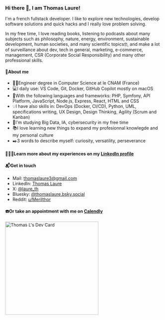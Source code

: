 ### Hi there 👋, I am Thomas Laure!

I'm a french fullstack developer. I like to explore new technologies, develop software solutions and quick hacks and I really love problem solving.

In my free time, I love reading books, listening to podcasts about many subjects such as philosophy, nature, energy, environment, sustainable development, human societies, and many scientific topics🤓, and make a lot of surveillance about dev, tech in general, marketing, e-commerce, management, CSR (Corporate Social Responsibility) and many other professional skills.

#### 🤠About me
- 👨‍🎓Engineer degree in Computer Science at le CNAM (France)
- 💻I daily use: VS Code, Git, Docker, GitHub Copilot mostly on macOS
- 🧰With the following languages and frameworks: PHP, Symfony, API Platform, JavaScript, Node.js, Express, React, HTML and CSS
- 💡I have also skills in: DevOps (Docker, CI/CD), Python, UML, specifications writing, UX Design, Design Thinking, Agility (Scrum and Kanban)
- 🌱I'm studying Big Data, IA, cybersecurity in my free time
- 📚I love learning new things to expand my profesionnal knowlegde and my personal culture
- ✒️3 words to describe myself: curiosity, versatility, perseverance

#### 🧑🏻‍💻Learn more about my experiences on my [LinkedIn profile](https://www.linkedin.com/in/thomas-laure-software-engineer/)

#### 📬Get in touch
- Mail: thomaslaure3@gmail.com
- LinkedIn: [Thomas Laure](https://www.linkedin.com/in/thomas-laure-software-engineer/)
- X: [@laure_th](https://twitter.com/laure_th)
- Bluesky: [@thomaslaure.bsky.social](https://bsky.app/profile/thomaslaure.bsky.social)
- Reddit: [u/Merilthor](https://www.reddit.com/user/Merilthor)

#### ☎️Or take an appointment with me on [Calendly](https://calendly.com/thomaslaure3/30min)

<a href="https://app.daily.dev/Thomas_L"><img src="https://api.daily.dev/devcards/9cef2e19aa964ce4af7703c1f3c5c3ab.png?r=niu" width="300" alt="Thomas L's Dev Card"/></a>
